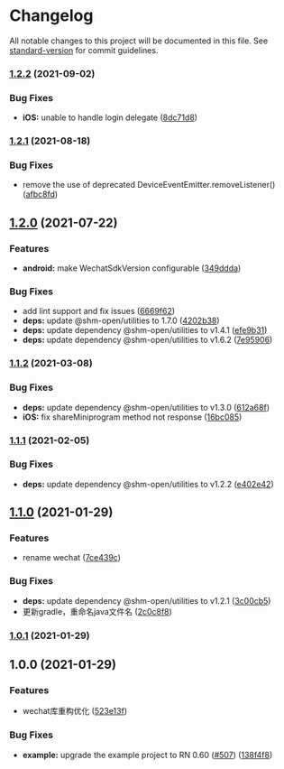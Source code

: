 # Changelog

All notable changes to this project will be documented in this file. See [standard-version](https://github.com/conventional-changelog/standard-version) for commit guidelines.

### [1.2.2](https://github.com/shm-open/react-native-wechat/compare/v1.2.1...v1.2.2) (2021-09-02)


### Bug Fixes

* **iOS:** unable to handle login delegate ([8dc71d8](https://github.com/shm-open/react-native-wechat/commit/8dc71d8ab823e28fe1ae9257afc34e23aaf9f5c5))

### [1.2.1](https://github.com/shm-open/react-native-wechat/compare/v1.2.0...v1.2.1) (2021-08-18)


### Bug Fixes

* remove the use of deprecated DeviceEventEmitter.removeListener() ([afbc8fd](https://github.com/shm-open/react-native-wechat/commit/afbc8fd508f6eb58a8bc1a66d51298fb9689e601))

## [1.2.0](https://github.com/shm-open/react-native-wechat/compare/v1.1.2...v1.2.0) (2021-07-22)


### Features

* **android:** make WechatSdkVersion configurable ([349ddda](https://github.com/shm-open/react-native-wechat/commit/349ddda8587d3c57e8e16b8d6d00720172846701))


### Bug Fixes

* add lint support and fix issues ([6669f62](https://github.com/shm-open/react-native-wechat/commit/6669f627fcfda08173bc8f394ffb73c4afe31be6))
* **deps:** update @shm-open/utilities to 1.7.0 ([4202b38](https://github.com/shm-open/react-native-wechat/commit/4202b38972ce56c41591b975c16ebf0309772983))
* **deps:** update dependency @shm-open/utilities to v1.4.1 ([efe9b31](https://github.com/shm-open/react-native-wechat/commit/efe9b313d81703b8e4544fac5e2b2f63a5d5530b))
* **deps:** update dependency @shm-open/utilities to v1.6.2 ([7e95906](https://github.com/shm-open/react-native-wechat/commit/7e9590673aaefb6147e12ea9cab61ed25103d96b))

### [1.1.2](https://github.com/shm-open/react-native-wechat/compare/v1.1.1...v1.1.2) (2021-03-08)


### Bug Fixes

* **deps:** update dependency @shm-open/utilities to v1.3.0 ([612a68f](https://github.com/shm-open/react-native-wechat/commit/612a68f3559faef413dadb8f008c3a555a6044b7))
* **iOS:** fix shareMiniprogram method not response ([16bc085](https://github.com/shm-open/react-native-wechat/commit/16bc085fc155d2d5c29caa2cb1c7f8a5b8e193ab))

### [1.1.1](https://github.com/shm-open/react-native-wechat/compare/v1.1.0...v1.1.1) (2021-02-05)


### Bug Fixes

* **deps:** update dependency @shm-open/utilities to v1.2.2 ([e402e42](https://github.com/shm-open/react-native-wechat/commit/e402e42cca114b2e8372ffc418ba999b8e017adb))

## [1.1.0](https://github.com/shm-open/react-native-wechat/compare/v1.0.1...v1.1.0) (2021-01-29)


### Features

* rename wechat ([7ce439c](https://github.com/shm-open/react-native-wechat/commit/7ce439cda67089faaeeef9530949013781b207cc))


### Bug Fixes

* **deps:** update dependency @shm-open/utilities to v1.2.1 ([3c00cb5](https://github.com/shm-open/react-native-wechat/commit/3c00cb5d3fefa18ffc8beb7f5051db985b89351e))
* 更新gradle，重命名java文件名 ([2c0c8f8](https://github.com/shm-open/react-native-wechat/commit/2c0c8f8d46776f5e2b8b80ca5d2ed11ff1f96fbe))

### [1.0.1](https://github.com/shm-open/react-native-wechat/compare/v1.0.0...v1.0.1) (2021-01-29)

## 1.0.0 (2021-01-29)


### Features

* wechat库重构优化 ([523e13f](https://github.com/shm-open/react-native-wechat/commit/523e13f1f452c8448825abd6cb02290eb83b04db))


### Bug Fixes

* **example:** upgrade the example project to RN 0.60 ([#507](https://github.com/shm-open/react-native-wechat/issues/507)) ([138f4f8](https://github.com/shm-open/react-native-wechat/commit/138f4f8edac0edf9147ca139c4452cef62919260))
